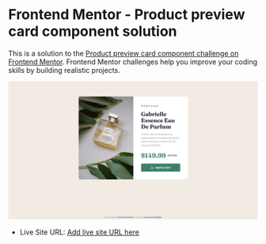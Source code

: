 # Frontend Mentor - Product preview card component solution

This is a solution to the [Product preview card component challenge on Frontend Mentor](https://www.frontendmentor.io/challenges/product-preview-card-component-GO7UmttRfa). Frontend Mentor challenges help you improve your coding skills by building realistic projects.

![Design preview  card component coding challenge](/design/solution.jpg)

- Live Site URL: [Add live site URL here](https://your-live-site-url.com)
